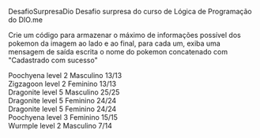 DesafioSurpresaDio
Desafio surpresa do curso de Lógica de Programação do DIO.me


Crie um código para armazenar o máximo de informações possível dos pokemon da imagem ao lado e ao final, para cada um, exiba uma mensagem de saída escrita o nome do pokemon concatenado com "Cadastrado com sucesso"

Poochyena level 2 Masculino 13/13  
Zigzagoon level 2 Feminino 13/13  
Dragonite level 5 Masculino 25/25  
Dragonite level 5 Feminino 24/24  
Dragonite level 5 Feminino 24/24  
Poochyena level 3 Feminino 15/15  
Wurmple level 2 Masculino 7/14  
